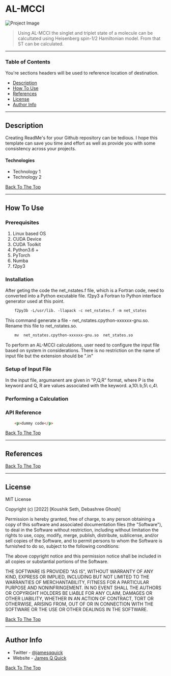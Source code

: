 # AL-MCCI


![Project Image](project-image-url)

> Using AL-MCCI the singlet and triplet state of a molecule can be calcultated using Heisenberg spin-1/2 Hamiltonian model. From that ST can be calculated.

---

### Table of Contents
You're sections headers will be used to reference location of destination.

- [Description](#description)
- [How To Use](#how-to-use)
- [References](#references)
- [License](#license)
- [Author Info](#author-info)

---

## Description

Creating ReadMe's for your Github repository can be tedious.  I hope this template can save you time and effort as well as provide you with some consistency across your projects.

#### Technologies

- Technology 1
- Technology 2

[Back To The Top](#read-me-template)



---

## How To Use

### Prerequisites 
1) Linux based OS
2) CUDA Device
3) CUDA Toolkit
4) Python3.6 +
5) PyTorch
6) Numba
7) f2py3

### Installation
After geting the code the net_nstates.f file, which is a Fortran code, need to converted into a Python excutable file. f2py3 a Fortran to Python interface generator used at this point. 
```html
    f2py3b -L/usr/lib. -llapack -c net_nstates.f -m net_states
```
This command generate a file - net_nstates.cpython-xxxxxx-gnu.so. Rename this file to net_nstates.so.
```html
    mv  net_nstates.cpython-xxxxxx-gnu.so  net_states.so


```
To perform an AL-MCCI calculations, user need to configure the input file based on system in considerations. There is no restriction on the name of input file  but the extension should be ".in"


### Setup of Input File
In the input file, argumanent are given in  "P,Q,R" format, where P is the keyword and Q, R are values associated with the keyword.
a,10\\
b,5\\
c,4\\




### Performing a Calculation
### API Reference

```html
    <p>dummy code</p>
```
[Back To The Top](#read-me-template)

---

## References
[Back To The Top](#read-me-template)

---

## License

MIT License

Copyright (c) [2022] [Koushik Seth, Debashree Ghosh]

Permission is hereby granted, free of charge, to any person obtaining a copy
of this software and associated documentation files (the "Software"), to deal
in the Software without restriction, including without limitation the rights
to use, copy, modify, merge, publish, distribute, sublicense, and/or sell
copies of the Software, and to permit persons to whom the Software is
furnished to do so, subject to the following conditions:

The above copyright notice and this permission notice shall be included in all
copies or substantial portions of the Software.

THE SOFTWARE IS PROVIDED "AS IS", WITHOUT WARRANTY OF ANY KIND, EXPRESS OR
IMPLIED, INCLUDING BUT NOT LIMITED TO THE WARRANTIES OF MERCHANTABILITY,
FITNESS FOR A PARTICULAR PURPOSE AND NONINFRINGEMENT. IN NO EVENT SHALL THE
AUTHORS OR COPYRIGHT HOLDERS BE LIABLE FOR ANY CLAIM, DAMAGES OR OTHER
LIABILITY, WHETHER IN AN ACTION OF CONTRACT, TORT OR OTHERWISE, ARISING FROM,
OUT OF OR IN CONNECTION WITH THE SOFTWARE OR THE USE OR OTHER DEALINGS IN THE
SOFTWARE.

[Back To The Top](#read-me-template)

---

## Author Info

- Twitter - [@jamesqquick](https://twitter.com/jamesqquick)
- Website - [James Q Quick](https://jamesqquick.com)

[Back To The Top](#read-me-template)


